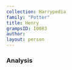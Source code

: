 ```yaml
---
collection: Harrypedia
family: "Potter"
title: Henry
grampsID: I0083
author:
layout: person
---
```


### Analysis
